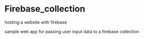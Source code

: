 # Firebase_collection
hosting a website with firebase

sample web app for passing user input data to a firebase collection
